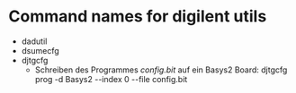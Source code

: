 
# Command names for digilent utils #

- dadutil
- dsumecfg
- djtgcfg
  - Schreiben des Programmes *config.bit* auf ein Basys2 Board: djtgcfg prog -d Basys2 --index 0 --file config.bit
